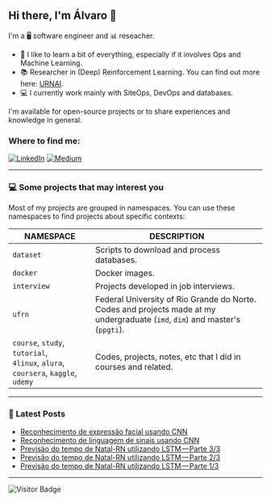 ## Hi there, I'm Álvaro 👋
I'm a 🖥 software engineer and 📊 reseacher.

- 🌱 I like to learn a bit of everything, especially if it involves Ops and Machine Learning.
- 📚 Researcher in (Deep) Reinforcement Learning. You can find out more here: [URNAI][urnai].
- 💻 I currently work mainly with SiteOps, DevOps and databases.
<!-- - 🎓 Undergraduate student of Bachelor of Information Technology at the Federal University of Rio Grande do Norte (UFRN). -->

I'm available for open-source projects or to share experiences and knowledge in general.

### Where to find me:

[![LinkedIn](https://img.shields.io/badge/-LinkedIn-0077B5?style=for-the-badge&logo=LinkedIn&logoColor=white)](https://www.linkedin.com/in/alvarofpp)
[![Medium](https://img.shields.io/badge/-Medium-03a57a?style=for-the-badge&labelColor=000000&logo=Medium&logoColor=white)](https://alvarofpp.medium.com)
<!--
[![Twitter](https://img.shields.io/badge/-Twitter-1DA1F2?style=for-the-badge&logo=Twitter&logoColor=white)](https://twitter.com/alvarofpp)
[![Orcid](https://img.shields.io/badge/-Orcid-a6ce39?style=for-the-badge&logo=Orcid&logoColor=white)](https://orcid.org/0000-0003-0708-051X)
# [![Github](https://img.shields.io/badge/-Github-181717?style=for-the-badge&logo=Github&logoColor=white)](https://github.com/alvarofpp)
-->

<!--
### Tools
![PHP](https://img.shields.io/badge/-PHP-474A8A?style=flat-square&labelColor=474A8A&logo=PHP&logoColor=white)
![Laravel](https://img.shields.io/badge/-Laravel-F05340?style=flat-square&labelColor=F05340&logo=Laravel&logoColor=white)
![Python](https://img.shields.io/badge/-Python-3776AB?style=flat-square&labelColor=3776AB&logo=Python&logoColor=white)
![FastAPI](https://img.shields.io/badge/FastAPI-005571?style=flat-square&logo=fastapi)
![Flask](https://img.shields.io/badge/-Flask-000000?style=flat-square&labelColor=000000&logo=Flask&logoColor=white)
![PostgreSQL](https://img.shields.io/badge/-PostgreSQL-336791?style=flat-square&logo=postgresql&logoColor=white)
![MySQL](https://img.shields.io/badge/-MySQL-00758F?style=flat-square&logo=mysql&logoColor=white)
![Redis](https://img.shields.io/badge/-Redis-D82C20?labelColor=D82C20&logo=Redis&style=flat-square&logoColor=white)
![AWS](https://img.shields.io/badge/-AWS-232F3E?style=flat-square&logo=amazon-aws&logoColor=white)
![Docker](https://img.shields.io/badge/-Docker-0062cc?style=flat-square&logo=docker&logoColor=white)
![Git](https://img.shields.io/badge/-Git-f34f29?style=flat-square&logo=Git&logoColor=white)
![HTML](https://img.shields.io/badge/-HTML-E34F26?labelColor=E34F26&logo=HTML5&style=flat-square&logoColor=white)
![CSS](https://img.shields.io/badge/-CSS-1572B6?labelColor=1572B6&logo=CSS3&style=flat-square&logoColor=white)
![Bootstrap](https://img.shields.io/badge/-Bootstrap-563D7C?labelColor=563D7C&logo=Bootstrap&style=flat-square&logoColor=white)
![JavaScript](https://img.shields.io/badge/-JavaScript-F7DF1E?labelColor=F7DF1E&logo=JavaScript&style=flat-square&logoColor=black)
![Latex](https://img.shields.io/badge/-LaTeX-008080?labelColor=008080&logo=LaTeX&style=flat-square&logoColor=white)
![Overleaf](https://img.shields.io/badge/-Overleaf-47A141?labelColor=47A141&logo=Overleaf&style=flat-square&logoColor=white)
![Postman](https://img.shields.io/badge/-Postman-ef5b25?labelColor=ef5b25&logo=Postman&style=flat-square&logoColor=white)
![Shell Script](https://img.shields.io/badge/-Shell_Script-%23121011.svg?style=flat-square&logo=gnu-bash&logoColor=white)
-->

<!--
![Linux](https://img.shields.io/badge/-Linux-003366?labelColor=003366&logo=Linux&style=flat-square&logoColor=white)
![JQuery](https://img.shields.io/badge/-JQuery-0769AD?labelColor=0769AD&logo=JQuery&style=flat-square&logoColor=white)

![Top Langs](https://github-readme-stats.vercel.app/api/top-langs/?username=alvarofpp&hide=jupyter%20notebook,css,html,javascript&layout=compact)
-->

---

### 💻 Some projects that may interest you

Most of my projects are grouped in namespaces. You can use these namespaces to find projects about specific contexts:

| NAMESPACE | DESCRIPTION |
| --- | ----------- |
| `dataset` | Scripts to download and process databases. |
| `docker` | Docker images. |
| `interview` | Projects developed in job interviews. |
| `ufrn` | Federal University of Rio Grande do Norte. Codes and projects made at my undergraduate (`imd`, `dim`) and master's (`ppgti`). |
|  `course`, `study`, `tutorial`, <br/> `4linux`, `alura`, `coursera`, `kaggle`, `udemy` | Codes, projects, notes, etc that I did in courses and related. |

---

### 📕 Latest Posts
<!-- BLOG-POST-LIST:START -->
- [Reconhecimento de expressão facial usando CNN](https://alvarofpp.medium.com/reconhecimento-de-express%C3%A3o-facial-usando-cnn-7c444ceff4ef?source=rss-84b22349fd31------2)
- [Reconhecimento de linguagem de sinais usando CNN](https://alvarofpp.medium.com/reconhecimento-de-linguagem-de-sinais-usando-cnn-75bb9a703fe3?source=rss-84b22349fd31------2)
- [Previsão do tempo de Natal-RN utilizando LSTM — Parte 3/3](https://alvarofpp.medium.com/previs%C3%A3o-do-tempo-de-natal-rn-utilizando-lstm-parte-3-3-f3d485674e08?source=rss-84b22349fd31------2)
- [Previsão do tempo de Natal-RN utilizando LSTM — Parte 2/3](https://alvarofpp.medium.com/previs%C3%A3o-do-tempo-de-natal-rn-utilizando-lstm-parte-2-3-437bca7fa51d?source=rss-84b22349fd31------2)
- [Previsão do tempo de Natal-RN utilizando LSTM — Parte 1/3](https://alvarofpp.medium.com/previs%C3%A3o-do-tempo-de-natal-rn-utilizando-lstm-parte-1-3-e2ee9dee2d0d?source=rss-84b22349fd31------2)
<!-- BLOG-POST-LIST:END -->

---

![Visitor Badge](https://visitor-badge.laobi.icu/badge?page_id=alvarofpp)

<!-- Social -->
[website]: https://alvarofpp.github.io/
[twitter]: https://twitter.com/alvarofpp
[linkedin]: https://linkedin.com/in/alvarofpp
[medium]: https://medium.com/@alvarofpp

<!-- Others -->
[urnai]: https://github.com/UFRN-URNAI
